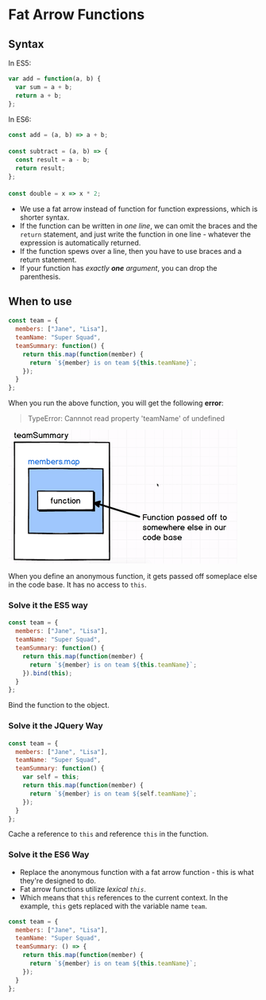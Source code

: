 # Fat Arrow Functions

## Syntax

In ES5:

```javascript
var add = function(a, b) {
  var sum = a + b;
  return a + b;
};
```

In ES6:

```javascript
const add = (a, b) => a + b;

const subtract = (a, b) => {
  const result = a - b;
  return result;
};

const double = x => x * 2;
```

- We use a fat arrow instead of function for function expressions, which is shorter syntax.
- If the function can be written in _one line_, we can omit the braces and the `return` statement, and just write the function in one line - whatever the expression is automatically returned.
- If the function spews over a line, then you have to use braces and a return statement.
- If your function has _exactly **one** argument_, you can drop the parenthesis.

## When to use

```javascript
const team = {
  members: ["Jane", "Lisa"],
  teamName: "Super Squad",
  teamSummary: function() {
    return this.map(function(member) {
      return `${member} is on team ${this.teamName}`;
    });
  }
};
```

When you run the above function, you will get the following **error**:

> TypeError: Cannnot read property 'teamName' of undefined

![fat-arrow-one](./img/fatarrowfunc1.png)

When you define an anonymous function, it gets passed off someplace else in the code base. It has no access to `this`.

### Solve it the ES5 way

```javascript
const team = {
  members: ["Jane", "Lisa"],
  teamName: "Super Squad",
  teamSummary: function() {
    return this.map(function(member) {
      return `${member} is on team ${this.teamName}`;
    }).bind(this);
  }
};
```

Bind the function to the object.

### Solve it the JQuery Way

```javascript
const team = {
  members: ["Jane", "Lisa"],
  teamName: "Super Squad",
  teamSummary: function() {
    var self = this;
    return this.map(function(member) {
      return `${member} is on team ${self.teamName}`;
    });
  }
};
```

Cache a reference to `this` and reference `this` in the function.

### Solve it the ES6 Way

- Replace the anonymous function with a fat arrow function - this is what they're designed to do.
- Fat arrow functions utilize _lexical `this`_.
- Which means that `this` references to the current context. In the example, `this` gets replaced with the variable name `team`.

```javascript
const team = {
  members: ["Jane", "Lisa"],
  teamName: "Super Squad",
  teamSummary: () => {
    return this.map(function(member) {
      return `${member} is on team ${this.teamName}`;
    });
  }
};
```
